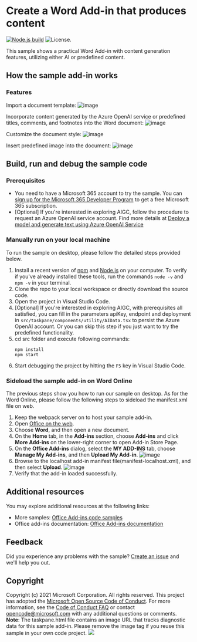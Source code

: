 # Create a Word Add-in that produces content

[![Node.js build](https://github.com/microsoftgraph/msgraph-training-office-addin/actions/workflows/node.js.yml/badge.svg)](https://github.com/microsoftgraph/msgraph-training-office-addin/actions/workflows/node.js.yml) ![License.](https://img.shields.io/badge/license-MIT-green.svg)

This sample shows a practical Word Add-in with content generation features, utilizing either AI or predefined content. 

## How the sample add-in works
### Features
Import a document template:
![image](https://github.com/MingjiaLiu1995/Word-Scenario-based-Add-in-Samples/assets/107099441/e509fc43-8126-4b7c-8a0b-f0c7842b53e6)

Incorporate content generated by the Azure OpenAI service or predefined titles, comments, and footnotes into the Word document:
![image](https://github.com/MingjiaLiu1995/Word-Scenario-based-Add-in-Samples/assets/107099441/a712f94f-db05-41d6-8fac-7a1487561aba)

Customize the document style:
![image](https://github.com/MingjiaLiu1995/Word-Scenario-based-Add-in-Samples/assets/107099441/92d7e113-05ef-468e-835a-68fa19113bb9)

Insert predefined image into the document:
![image](https://github.com/MingjiaLiu1995/Word-Scenario-based-Add-in-Samples/assets/107099441/8c29bde3-4531-49c2-bd7c-03831070bc90)

## Build, run and debug the sample code 
### Prerequisites
- You need to have a Microsoft 365 account to try the sample. You can [sign up for the Microsoft 365 Developer Program](https://developer.microsoft.com/microsoft-365/dev-program) to get a free Microsoft 365 subscription.
- [Optional] If you're interested in exploring AIGC, follow the procedure to request an Azure OpenAI service account. Find more details at [Deploy a model and generate text using Azure OpenAI Service](https://learn.microsoft.com/en-us/azure/ai-services/openai/quickstart?tabs=command-line%2Cpython&pivots=rest-api)
  
### Manually run on your local machine
To run the sample on desktop, please follow the detailed steps provided below.
1. Install a recent version of [npm](https://www.npmjs.com/get-npm) and [Node.js](https://nodejs.org/) on your computer. To verify if you've already installed these tools, run the commands `node -v` and `npm -v` in your terminal.
2. Clone the repo to your local workspace or directly download the source code.
3. Open the project in Visual Studio Code.
4. [Optional] If you're interested in exploring AIGC, with prerequisites all satisfied, you can fill in the parameters apiKey, endpoint and deployment in `src/taskpane/components/utility/AIData.tsx` to persist the Azure OpenAI account. Or you can skip this step if you just want to try the predefined functionality.
6. cd src folder and execute following commands:
    ```console
    npm install
    npm start
    ```
7. Start debugging the project by hitting the `F5` key in Visual Studio Code.

### Sideload the sample add-in on Word Online
The previous steps show you how to run our sample on desktop. As for the Word Online, please follow the following steps to sideload the manifest.xml file on web.
1.  Keep the webpack server on to host your sample add-in.
1.  Open [Office on the web](https://office.live.com/).
1.  Choose **Word**, and then open a new document.
1.  On the **Home** tab, in the **Add-ins** section, choose **Add-ins** and click **More Add-ins** on the lower-right corner to open Add-in Store Page.
1.  On the **Office Add-ins** dialog, select the **MY ADD-INS** tab, choose **Manage My Add-ins**, and then **Upload My Add-in**.
    ![image](https://github.com/MingjiaLiu1995/Word-Scenario-based-Add-in-Samples/assets/107099441/5f24dd36-a0eb-4c53-8799-175f099e0b7f)
1.  Browse to the localhost add-in manifest file(manifest-localhost.xml), and then select **Upload**.
 ![image](https://github.com/MingjiaLiu1995/Word-Scenario-based-Add-in-Samples/assets/107099441/f91ce0ac-8a05-40b4-8139-dac68f80ed15)
1.  Verify that the add-in loaded successfully. 

## Additional resources
You may explore additional resources at the following links:
- More samples: [Office Add-ins code samples](https://github.com/OfficeDev/Office-Add-in-samples)
- Office add-ins documentation: [Office Add-ins documentation](https://learn.microsoft.com/en-us/office/dev/add-ins/)

## Feedback
Did you experience any problems with the sample? [Create an issue]( https://github.com/OfficeDev/Word-Scenario-based-Add-in-Samples/issues/new) and we'll help you out.

## Copyright
Copyright (c) 2021 Microsoft Corporation. All rights reserved.
This project has adopted the [Microsoft Open Source Code of Conduct](https://opensource.microsoft.com/codeofconduct/). For more information, see the [Code of Conduct FAQ](https://opensource.microsoft.com/codeofconduct/faq/) or contact [opencode@microsoft.com](mailto:opencode@microsoft.com) with any additional questions or comments.
**Note**: The taskpane.html file contains an image URL that tracks diagnostic data for this sample add-in. Please remove the image tag if you reuse this sample in your own code project.
<img src="https://pnptelemetry.azurewebsites.net/pnp-officeaddins/samples/word-add-in-aigc">
